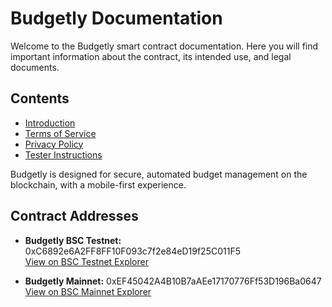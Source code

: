 # Budgetly Documentation

Welcome to the Budgetly smart contract documentation. Here you will find important information about the contract, its intended use, and legal documents.

## Contents

- [Introduction](introduction.md)
- [Terms of Service](terms-of-service.md)
- [Privacy Policy](privacy-policy.md)
- [Tester Instructions](tester-instructions.md)

Budgetly is designed for secure, automated budget management on the blockchain, with a mobile-first experience.

## Contract Addresses

- **Budgetly BSC Testnet:** 0xC6892e6A2FF8FF10F093c7f2e84eD19f25C011F5  
  [View on BSC Testnet Explorer](https://testnet.bscscan.com/address/0xC6892e6A2FF8FF10F093c7f2e84eD19f25C011F5)

- **Budgetly Mainnet:** 0xEF45042A4B10B7aAEe17170776Ff53D196Ba0647  
  [View on BSC Mainnet Explorer](https://bscscan.com/address/0xEF45042A4B10B7aAEe17170776Ff53D196Ba0647)

